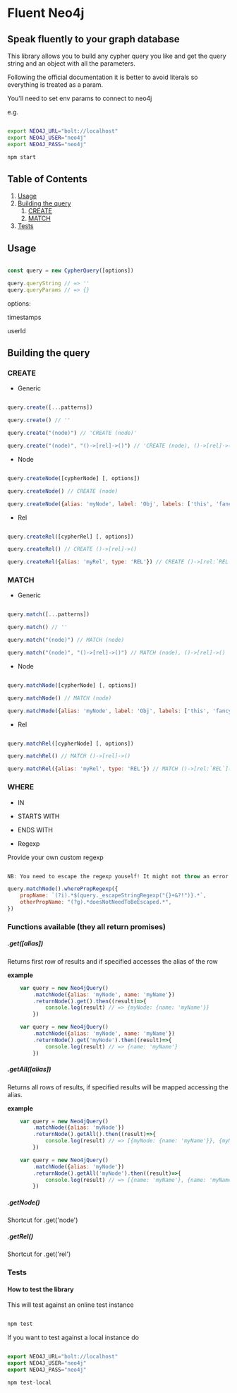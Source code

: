 # Fluent Neo4j

## Speak fluently to your graph database

This library allows you to build any cypher query you like and get the query string and an object with all the parameters.

Following the official documentation it is better to avoid literals so everything is treated as a param.

You'll need to set env params to connect to neo4j

e.g.

~~~sh

export NEO4J_URL="bolt://localhost"
export NEO4J_USER="neo4j"
export NEO4J_PASS="neo4j"

npm start

~~~

## Table of Contents
1. [Usage](#usage)
2. [Building the query](#building)
	1. [CREATE](#create)
	2. [MATCH](#match)
3. [Tests](#tests)

## <a name="usage"></a> Usage

~~~js

const query = new CypherQuery([options])

query.queryString // => ''
query.queryParams // => {}

~~~

options:

timestamps

userId

## <a name="building"></a> Building the query

### <a name="create"></a> CREATE

- Generic

~~~js

query.create([...patterns])

query.create() // ''

query.create("(node)") // 'CREATE (node)'

query.create("(node)", "()->[rel]->()") // 'CREATE (node), ()->[rel]->()'

~~~

- Node

~~~js

query.createNode([cypherNode] [, options])

query.createNode() // CREATE (node)

query.createNode({alias: 'myNode', label: 'Obj', labels: ['this', 'fancy label']}) // CREATE (myNode:`Obj`:`this`:`fancy label`)

~~~

- Rel

~~~js

query.createRel([cypherRel] [, options])

query.createRel() // CREATE ()->[rel]->()

query.createRel({alias: 'myRel', type: 'REL'}) // CREATE ()->[rel:`REL`]->()

~~~

### <a name="match"></a> MATCH

- Generic

~~~js

query.match([...patterns])

query.match() // ''

query.match("(node)") // MATCH (node)

query.match("(node)", "()->[rel]->()") // MATCH (node), ()->[rel]->()

~~~

- Node

~~~js

query.matchNode([cypherNode] [, options])

query.matchNode() // MATCH (node)

query.matchNode({alias: 'myNode', label: 'Obj', labels: ['this', 'fancy label']}) // MATCH (myNode:`Obj`:`this`:`fancy label`)

~~~

- Rel

~~~js

query.matchRel([cypherNode] [, options])

query.matchRel() // MATCH ()->[rel]->()

query.matchRel({alias: 'myRel', type: 'REL'}) // MATCH ()->[rel:`REL`]->()

~~~

### WHERE

- IN

- STARTS WITH

- ENDS WITH

- Regexp

Provide your own custom regexp

~~~js

NB: You need to escape the regexp youself! It might not throw an error but results will be wrong, use built in function

query.matchNode().wherePropRegexp({
	propName: `(?i).*$(query._escapeStringRegexp("{}+&?!")}.*`,
	otherPropName: "(?g).*doesNotNeedToBeEscaped.*",
})

~~~


### Functions available (they all return promises)

##### .get([alias])

Returns first row of results and if specified accesses the alias of the row

**example**

~~~js
	var query = new Neo4jQuery()
		.matchNode({alias: 'myNode', name: 'myName'})
		.returnNode().get().then((result)=>{
			console.log(result) // => {myNode: {name: 'myName'}}
		})
~~~

~~~js
	var query = new Neo4jQuery()
		.matchNode({alias: 'myNode', name: 'myName'})
		.returnNode().get('myNode').then((result)=>{
			console.log(result) // => {name: 'myName'}
		})
~~~

##### .getAll([alias])

Returns all rows of results, if specified results will be mapped accessing the alias.

**example**

~~~js
	var query = new Neo4jQuery()
		.matchNode({alias: 'myNode'})
		.returnNode().getAll().then((result)=>{
			console.log(result) // => [{myNode: {name: 'myName'}}, {myNode: {name: 'myName2'}}]
		})
~~~

~~~js
	var query = new Neo4jQuery()
		.matchNode({alias: 'myNode'})
		.returnNode().getAll('myNode').then((result)=>{
			console.log(result) // => [{name: 'myName'}, {name: 'myName2'}]
		})
~~~

##### .getNode()

Shortcut for .get('node')

##### .getRel()

Shortcut for .get('rel')


### <a name="tests"></a> Tests

#### <a name="libtest"></a> How to test the library

This will test against an online test instance

~~~js

npm test

~~~

If you want to test against a local instance do

~~~js

export NEO4J_URL="bolt://localhost"
export NEO4J_USER="neo4j"
export NEO4J_PASS="neo4j"

npm test-local

~~~
